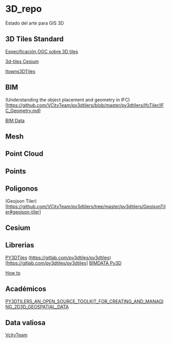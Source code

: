 # 3D_repo
Estado del arte para GIS 3D

## 3D Tiles Standard
[Especificación OGC sobre 3D tiles](https://docs.ogc.org/cs/22-025r4/22-025r4.html#toc12)

[3d-tiles Cesium](https://github.com/CesiumGS/3d-tiles)

[Itowns3DTiles](https://github.com/VCityTeam/UD-SV/blob/master/ImplementationKnowHow/iTowns3Dtiles.md)

## BIM
(Understanding the object placement and geometry in IFC)[https://github.com/VCityTeam/py3dtilers/blob/master/py3dtilers/IfcTiler/IFC_Geometry.md]

[BIM Data](https://developers.bimdata.io/viewer/#introduction)

## Mesh

## Point Cloud

## Points

## Poligonos
(Geojson Tiler)[https://github.com/VCityTeam/py3dtilers/tree/master/py3dtilers/GeojsonTiler#geojson-tiler]
## Cesium


## Librerias
[PY3DTiles](https://py3dtiles.org/)  (https://gitlab.com/py3dtiles/py3dtiles)[https://gitlab.com/py3dtiles/py3dtiles]
[BIMDATA Py3D](https://github.com/bimdata/py3dtiles)

[How to](https://github.com/VCityTeam/UD-SV/tree/master/ImplementationKnowHow)



## Académicos
[PY3DTILERS_AN_OPEN_SOURCE_TOOLKIT_FOR_CREATING_AND_MANAGING_2D3D_GEOSPATIAL_DATA](https://www.researchgate.net/publication/364580688_PY3DTILERS_AN_OPEN_SOURCE_TOOLKIT_FOR_CREATING_AND_MANAGING_2D3D_GEOSPATIAL_DATA/fulltext/63533ec08d4484154a20ffec/PY3DTILERS-AN-OPEN-SOURCE-TOOLKIT-FOR-CREATING-AND-MANAGING-2D-3D-GEOSPATIAL-DATA.pdf?origin=publication_detail&_tp=eyJjb250ZXh0Ijp7ImZpcnN0UGFnZSI6InB1YmxpY2F0aW9uIiwicGFnZSI6InB1YmxpY2F0aW9uRG93bmxvYWQiLCJwcmV2aW91c1BhZ2UiOiJwdWJsaWNhdGlvbiJ9fQ&__cf_chl_tk=vNTeM066rAPAMzCKRg6uVG0zsVVj3vv.cKXRnBt1DGQ-1741260458-1.0.1.1-erIdVL1ezj1rLSGwD3sB.Vj0IUhlO0D1j2gh_2xnkIQ)

## Data valiosa
[VcityTeam](https://github.com/VCityTeam)
